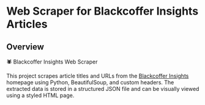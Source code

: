 # Web Scraper for Blackcoffer Insights Articles
## Overview

🕷️ Blackcoffer Insights Web Scraper

This project scrapes article titles and URLs from the [Blackcoffer Insights](https://insights.blackcoffer.com/) homepage using Python, BeautifulSoup, and custom headers. The extracted data is stored in a structured JSON file and can be visually viewed using a styled HTML page.
